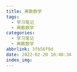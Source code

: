 ```yaml
---
title: 离散数学
tags:
  - 学习笔记
  - 离散数学
categories:
  - 学习笔记
  - 离散数学
abbrlink: 3fb56f9d
date: 2022-02-20 10:48:34
index_img:
---
```

